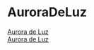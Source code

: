 # AuroraDeLuz

<a href="https://bbras81.github.io/AuroraDeLuz/index.html">Aurora de Luz</a> <br>
<a href="https://bbras81.github.io/AuroraDeLuz/index1.html">Aurora de Luz</a>

